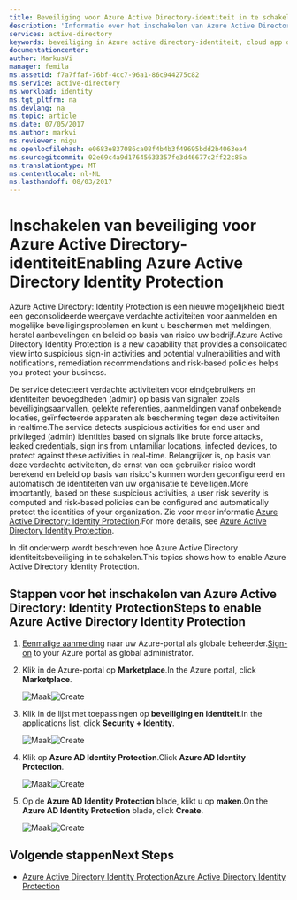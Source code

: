 ```yaml
---
title: Beveiliging voor Azure Active Directory-identiteit in te schakelen | Microsoft Docs
description: 'Informatie over het inschakelen van Azure Active Directory: Identity Protection.'
services: active-directory
keywords: beveiliging in Azure active directory-identiteit, cloud app discovery, het beheren van toepassingen, beveiliging, risico, risiconiveau, beveiligingsprobleem, beveiligingsbeleid
documentationcenter: 
author: MarkusVi
manager: femila
ms.assetid: f7a7ffaf-76bf-4cc7-96a1-86c944275c82
ms.service: active-directory
ms.workload: identity
ms.tgt_pltfrm: na
ms.devlang: na
ms.topic: article
ms.date: 07/05/2017
ms.author: markvi
ms.reviewer: nigu
ms.openlocfilehash: e0683e837086ca08f4b4b3f49695bdd2b4063ea4
ms.sourcegitcommit: 02e69c4a9d17645633357fe3d46677c2ff22c85a
ms.translationtype: MT
ms.contentlocale: nl-NL
ms.lasthandoff: 08/03/2017
---
```

# <a name="enabling-azure-active-directory-identity-protection"></a><span data-ttu-id="bdcc9-104">Inschakelen van beveiliging voor Azure Active Directory-identiteit</span><span class="sxs-lookup"><span data-stu-id="bdcc9-104">Enabling Azure Active Directory Identity Protection</span></span>
<span data-ttu-id="bdcc9-105">Azure Active Directory: Identity Protection is een nieuwe mogelijkheid biedt een geconsolideerde weergave verdachte activiteiten voor aanmelden en mogelijke beveiligingsproblemen en kunt u beschermen met meldingen, herstel aanbevelingen en beleid op basis van risico uw bedrijf.</span><span class="sxs-lookup"><span data-stu-id="bdcc9-105">Azure Active Directory Identity Protection is a new capability that provides a consolidated view into suspicious sign-in activities and potential vulnerabilities and with notifications, remediation recommendations and risk-based policies helps you protect your business.</span></span> 

<span data-ttu-id="bdcc9-106">De service detecteert verdachte activiteiten voor eindgebruikers en identiteiten bevoegdheden (admin) op basis van signalen zoals beveiligingsaanvallen, gelekte referenties, aanmeldingen vanaf onbekende locaties, geïnfecteerde apparaten als bescherming tegen deze activiteiten in realtime.</span><span class="sxs-lookup"><span data-stu-id="bdcc9-106">The service detects suspicious activities for end user and privileged (admin) identities based on signals like brute force attacks, leaked credentials, sign ins from unfamiliar locations, infected devices, to protect against these activities in real-time.</span></span> <span data-ttu-id="bdcc9-107">Belangrijker is, op basis van deze verdachte activiteiten, de ernst van een gebruiker risico wordt berekend en beleid op basis van risico's kunnen worden geconfigureerd en automatisch de identiteiten van uw organisatie te beveiligen.</span><span class="sxs-lookup"><span data-stu-id="bdcc9-107">More importantly, based on these suspicious activities, a user risk severity is computed and risk-based policies can be configured and automatically protect the identities of your organization.</span></span> <span data-ttu-id="bdcc9-108">Zie voor meer informatie [Azure Active Directory: Identity Protection](active-directory-identityprotection.md).</span><span class="sxs-lookup"><span data-stu-id="bdcc9-108">For more details, see [Azure Active Directory Identity Protection](active-directory-identityprotection.md).</span></span>

<span data-ttu-id="bdcc9-109">In dit onderwerp wordt beschreven hoe Azure Active Directory identiteitsbeveiliging in te schakelen.</span><span class="sxs-lookup"><span data-stu-id="bdcc9-109">This topics shows how to enable Azure Active Directory Identity Protection.</span></span>

## <a name="steps-to-enable-azure-active-directory-identity-protection"></a><span data-ttu-id="bdcc9-110">Stappen voor het inschakelen van Azure Active Directory: Identity Protection</span><span class="sxs-lookup"><span data-stu-id="bdcc9-110">Steps to enable Azure Active Directory Identity Protection</span></span>
1. <span data-ttu-id="bdcc9-111">[Eenmalige aanmelding](https://ms.portal.azure.com/) naar uw Azure-portal als globale beheerder.</span><span class="sxs-lookup"><span data-stu-id="bdcc9-111">[Sign-on](https://ms.portal.azure.com/) to your Azure portal as global administrator.</span></span> 
2. <span data-ttu-id="bdcc9-112">Klik in de Azure-portal op **Marketplace**.</span><span class="sxs-lookup"><span data-stu-id="bdcc9-112">In the Azure portal, click **Marketplace**.</span></span>
   
    <span data-ttu-id="bdcc9-113">![Maak](./media/active-directory-identityprotection-enable/01.png "maken")</span><span class="sxs-lookup"><span data-stu-id="bdcc9-113">![Create](./media/active-directory-identityprotection-enable/01.png "Create")</span></span>
3. <span data-ttu-id="bdcc9-114">Klik in de lijst met toepassingen op **beveiliging en identiteit**.</span><span class="sxs-lookup"><span data-stu-id="bdcc9-114">In the applications list, click **Security + Identity**.</span></span>
   
    <span data-ttu-id="bdcc9-115">![Maak](./media/active-directory-identityprotection-enable/02.png "maken")</span><span class="sxs-lookup"><span data-stu-id="bdcc9-115">![Create](./media/active-directory-identityprotection-enable/02.png "Create")</span></span>
4. <span data-ttu-id="bdcc9-116">Klik op **Azure AD Identity Protection**.</span><span class="sxs-lookup"><span data-stu-id="bdcc9-116">Click **Azure AD Identity Protection**.</span></span>
   
    <span data-ttu-id="bdcc9-117">![Maak](./media/active-directory-identityprotection-enable/03.png "maken")</span><span class="sxs-lookup"><span data-stu-id="bdcc9-117">![Create](./media/active-directory-identityprotection-enable/03.png "Create")</span></span>
5. <span data-ttu-id="bdcc9-118">Op de **Azure AD Identity Protection** blade, klikt u op **maken**.</span><span class="sxs-lookup"><span data-stu-id="bdcc9-118">On the **Azure AD Identity Protection** blade, click **Create**.</span></span>
   
    <span data-ttu-id="bdcc9-119">![Maak](./media/active-directory-identityprotection-enable/04.png "maken")</span><span class="sxs-lookup"><span data-stu-id="bdcc9-119">![Create](./media/active-directory-identityprotection-enable/04.png "Create")</span></span>

## <a name="next-steps"></a><span data-ttu-id="bdcc9-120">Volgende stappen</span><span class="sxs-lookup"><span data-stu-id="bdcc9-120">Next Steps</span></span>
* [<span data-ttu-id="bdcc9-121">Azure Active Directory Identity Protection</span><span class="sxs-lookup"><span data-stu-id="bdcc9-121">Azure Active Directory Identity Protection</span></span>](active-directory-identityprotection.md)


